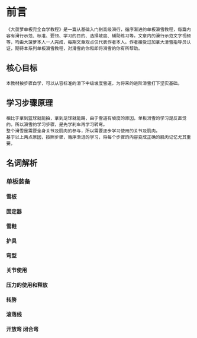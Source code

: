 # 前言
    《大菠萝单板完全自学教程》是一篇从基础入门到高级滑行，循序渐进的单板滑雪教程，每篇内容有滑行示范、标准、要领、学习的目的、选择坡度、辅助练习等。文章内的滑行示范文字视频等，均由大菠萝本人一人完成，每期文章观点仅代表作者本人。作者接受过加拿大滑雪指导员认证，期待本系列单板滑雪教程，对滑雪的你和即将滑雪的你有所帮助。

## 核心目标
    本教材按步骤自学，可以从容标准的滑下中级坡度雪道，为将来的进阶滑雪打下坚实基础。

## 学习步骤原理
    相比于拿到篮球就能拍，拿到足球就能踢，由于雪道有坡度的原因，单板滑雪的学习是反直觉的。所以滑雪的学习步骤，是先学刹车再学习转弯。
    整个滑雪是需要全身关节及肌肉的参与，所以需要逐步学习使用的关节及肌肉。
    基于以上两点原因，按照步骤，循序渐进的学习，将每个步骤的内容变成正确的肌肉记忆尤其重要。

## 名词解析

### 单板装备

#### 雪板

#### 固定器

#### 雪鞋

#### 护具

#### 弯型

#### 关节使用

#### 压力的使用和释放

#### 转胯

#### 滚落线

#### 开放弯 闭合弯